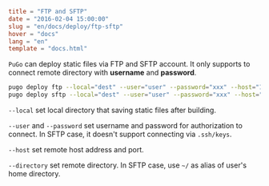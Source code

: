 ```toml
title = "FTP and SFTP"
date = "2016-02-04 15:00:00"
slug = "en/docs/deploy/ftp-sftp"
hover = "docs"
lang = "en"
template = "docs.html"
```

`PuGo` can deploy static files via FTP and SFTP account. It only supports to connect remote directory with **username** and **password**.

```bash
pugo deploy ftp --local="dest" --user="user" --password="xxx" --host="127.0.0.1:21" --directory="pugo"
pugo deploy sftp --local="dest" --user="user" --password="xxx" --host="127.0.0.1:22" --directory="pugo"
```

`--local` set local directory that saving static files after building.

`--user` and `--password` set username and password for authorization to connect. In SFTP case, it doesn't support connecting via `.ssh/keys`.

`--host` set remote host address and port.

`--directory` set remote directory. In SFTP case, use `~/` as alias of user's home directory.